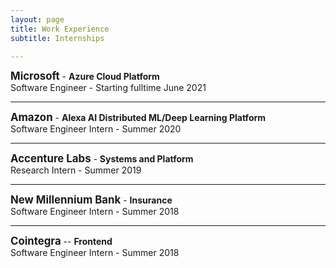 ```yaml
---
layout: page
title: Work Experience
subtitle: Internships

---
```

<span style="font-size:larger;">**Microsoft**</span> - **Azure Cloud Platform**   
Software Engineer - Starting fulltime June 2021

---
<span style="font-size:larger;">**Amazon**</span> - **Alexa AI Distributed ML/Deep Learning Platform**   
Software Engineer Intern - Summer 2020

---
<span style="font-size:larger;">**Accenture Labs**</span> - **Systems and Platform**     
Research Intern - Summer 2019

---

<span style="font-size:larger;">**New Millennium Bank**</span>  - **Insurance**  
Software Engineer Intern - Summer 2018

---


<span style="font-size:larger;">**Cointegra**</span>  -- **Frontend**  
Software Engineer Intern - Summer 2018
